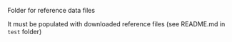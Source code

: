Folder for reference data files

It must be populated with downloaded reference files (see README.md in `test` folder)